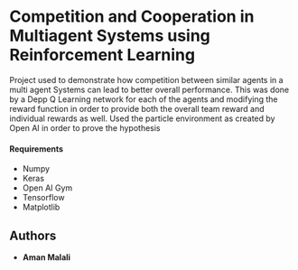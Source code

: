 # Competition and Cooperation in Multiagent Systems using Reinforcement Learning

Project used to demonstrate how competition between similar agents in a multi agent Systems can lead to better overall performance. This was done by a Depp Q Learning network for each of the agents and modifying the reward function in order to provide both the overall team reward and individual rewards as well. Used the particle environment as created by Open AI in order to prove the hypothesis

#### Requirements
* Numpy
* Keras
* Open AI Gym
* Tensorflow
* Matplotlib

## Authors

* **Aman Malali** 
